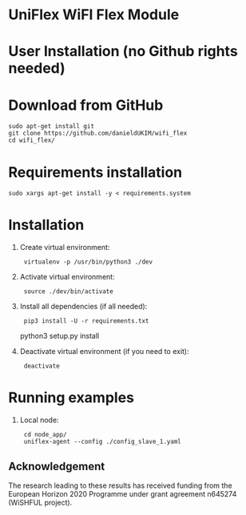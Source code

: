 UniFlex WiFI Flex Module
============================

User Installation (no Github rights needed)
====================================

Download from GitHub
====================================

	sudo apt-get install git
	git clone https://github.com/danieldUKIM/wifi_flex
	cd wifi_flex/

Requirements installation
============

	sudo xargs apt-get install -y < requirements.system


Installation
============

1. Create virtual environment:

        virtualenv -p /usr/bin/python3 ./dev

2. Activate virtual environment:

        source ./dev/bin/activate

3. Install all dependencies (if all needed):

        pip3 install -U -r requirements.txt
	python3 setup.py install

4. Deactivate virtual environment (if you need to exit):

        deactivate

Running examples
================

1. Local node:

        cd node_app/
        uniflex-agent --config ./config_slave_1.yaml

## Acknowledgement
The research leading to these results has received funding from the European
Horizon 2020 Programme under grant agreement n645274 (WiSHFUL project).
